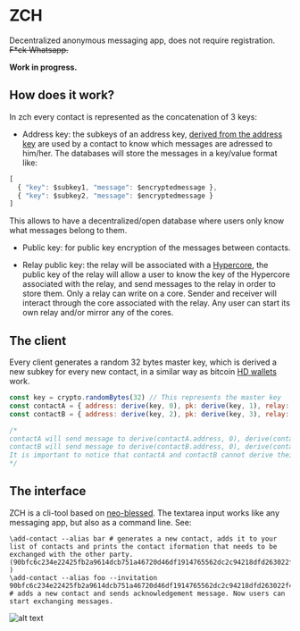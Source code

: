 # ZCH

Decentralized anonymous messaging app, does not require registration. ~~F*ck Whatsapp.~~

**Work in progress.**

## How does it work? 

In zch every contact is represented as the concatenation of 3 keys:

- Address key: the subkeys of an address key, [derived from the address key](https://sodium-friends.github.io/docs/docs/keyderivation) are used by a contact to know which messages are adressed to him/her. The databases will store the messages in a key/value format like:

``` javascript
[
  { "key": $subkey1, "message": $encryptedmessage },
  { "key": $subkey2, "message": $encryptedmessage }
]
```

This allows to have a decentralized/open database where users only know what messages belong to them.

- Public key: for public key encryption of the messages between contacts.

- Relay public key: the relay will be associated with a [Hypercore](https://github.com/hypercore-protocol/hypercore-next), the public key of the relay will allow a user to know the key of the Hypercore associated with the relay, and send messages to the relay in order to store them. Only a relay can write on a core. Sender and receiver will interact through the core associated with the relay.
Any user can start its own relay and/or mirror any of the cores.

## The client

Every client generates a random 32 bytes master key, which is derived a new subkey for every new contact, in a similar way as bitcoin [HD wallets](https://github.com/bitcoin/bips/blob/master/bip-0032.mediawiki) work.
    

``` javascript
const key = crypto.randomBytes(32) // This represents the master key
const contactA = { address: derive(key, 0), pk: derive(key, 1), relay: Buffer.from('...') }
const contactB = { address: derive(key, 2), pk: derive(key, 3), relay: Buffer.from('...') }

/*
contactA will send message to derive(contactA.address, 0), derive(contactA.address, 1) (m/0/0, m/0/1) ...
contactB will send message to derive(contactB.address, 0), derive(contactB.address, 1) (m/1/0, m/1/1) ...
It is important to notice that contactA and contactB cannot derive their keys to get each other keys.
*/

```

## The interface

ZCH is a cli-tool based on [neo-blessed](https://github.com/embarklabs/neo-blessed/).  The textarea input works like any messaging app, but also as a command line. See:

``` bash:
\add-contact --alias bar # generates a new contact, adds it to your list of contacts and prints the contact iformation that needs to be exchanged with the other party. (90bfc6c234e22425fb2a9614dcb751a46720d46df1914765562dc2c94218dfd263022f4a2ecc45f951255121e95563022dddf80ddbfe2f2d20640fbf72fb1b4f )
\add-contact --alias foo --invitation 90bfc6c234e22425fb2a9614dcb751a46720d46df1914765562dc2c94218dfd263022f4a2ecc45f951255121e95563022dddf80ddbfe2f2d20640fbf72fb1b4f # adds a new contact and sends acknowledgement message. Now users can start exchanging messages.
``` 

![alt text](https://user-images.githubusercontent.com/15270736/150698695-8b773da1-f921-4dea-93ea-115dedaa4615.png)
